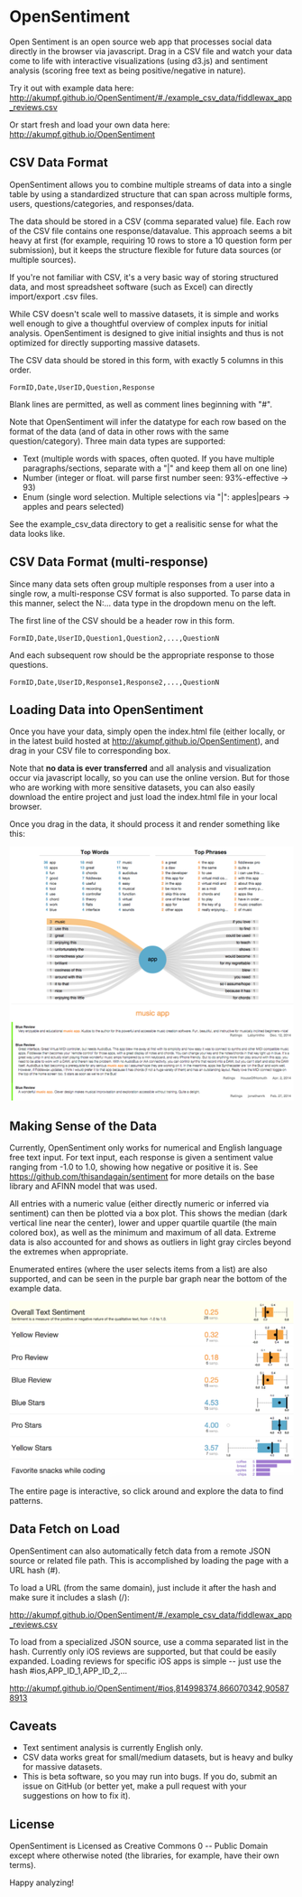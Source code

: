 OpenSentiment
=============

Open Sentiment is an open source web app that processes social data directly in the browser via javascript. Drag in a CSV file and watch your data come to life with interactive visualizations (using d3.js) and sentiment analysis (scoring free text as being positive/negative in nature).

Try it out with example data here: http://akumpf.github.io/OpenSentiment/#./example_csv_data/fiddlewax_app_reviews.csv

Or start fresh and load your own data here: http://akumpf.github.io/OpenSentiment

## CSV Data Format

OpenSentiment allows you to combine multiple streams of data into a single table by using a standardized structure that can span across multiple forms, users, questions/categories, and responses/data. 

The data should be stored in a CSV (comma separated value) file. Each row of the CSV file contains one response/datavalue. This approach seems a bit heavy at first (for example, requiring 10 rows to store a 10 question form per submission), but it keeps the structure flexible for future data sources (or multiple sources). 

If you're not familiar with CSV, it's a very basic way of storing structured data, and most spreadsheet software (such as Excel) can directly import/export .csv files.

While CSV doesn't scale well to massive datasets, it is simple and works well enough to give a thoughtful overview of complex inputs for initial analysis. OpenSentiment is designed to give initial insights and thus is not optimized for directly supporting massive datasets.

The CSV data should be stored in this form, with exactly 5 columns in this order.

```
FormID,Date,UserID,Question,Response
```

Blank lines are permitted, as well as comment lines beginning with "#".

Note that OpenSentiment will infer the datatype for each row based on the format of the data (and of data in other rows with the same question/category). Three main data types are supported:

* Text   (multiple words with spaces, often quoted. If you have multiple paragraphs/sections, separate with a "|" and keep them all on one line)
* Number (integer or float. will parse first number seen: 93%-effective -> 93)
* Enum   (single word selection. Multiple selections via "|": apples|pears -> apples and pears selected)

See the example_csv_data directory to get a realisitic sense for what the data looks like.

## CSV Data Format (multi-response)

Since many data sets often group multiple responses from a user into a single row, a multi-response CSV format is also supported. To parse data in this manner, select the N:... data type in the dropdown menu on the left.

The first line of the CSV should be a header row in this form.

```
FormID,Date,UserID,Question1,Question2,...,QuestionN
```

And each subsequent row should be the appropriate response to those questions.

```
FormID,Date,UserID,Response1,Response2,...,QuestionN
```

## Loading Data into OpenSentiment

Once you have your data, simply open the index.html file (either locally, or in the latest build hosted at http://akumpf.github.io/OpenSentiment), and drag in your CSV file to corresponding box.

Note that **no data is ever transferred** and all analysis and visualization occur via javascript locally, so you can use the online version. But for those who are working with more sensitive datasets, you can also easily download the entire project and just load the index.html file in your local browser.

Once you drag in the data, it should process it and render something like this:

![OpenSentiment Screenshot](/screenshot.png?raw=true "Open Sentiment Screenshot")

## Making Sense of the Data

Currently, OpenSentiment only works for numerical and English language free text input. For text input, each response is given a sentiment value ranging from -1.0 to 1.0, showing how negative or positive it is. See https://github.com/thisandagain/sentiment for more details on the base library and AFINN model that was used.

All entries with a numeric value (either directly numeric or inferred via sentiment) can then be plotted via a box plot. This shows the median (dark vertical line near the center), lower and upper quartile quartile (the main colored box), as well as the minimum and maximum of all data. Extreme data is also accounted for and shows as outliers in light gray circles beyond the extremes when appropriate.

Enumerated entires (where the user selects items from a list) are also supported, and can be seen in the purple bar graph near the bottom of the example data.

![OpenSentiment data view](/screenshot2.png?raw=true "Open Sentiment data view")

The entire page is interactive, so click around and explore the data to find patterns.

## Data Fetch on Load

OpenSentiment can also automatically fetch data from a remote JSON source or related file path. This is accomplished by loading the page with a URL hash (#).

To load a URL (from the same domain), just include it after the hash and make sure it includes a slash (/):

http://akumpf.github.io/OpenSentiment/#./example_csv_data/fiddlewax_app_reviews.csv


To load from a specialized JSON source, use a comma separated list in the hash. Currently only iOS reviews are supported, but that could be easily expanded. Loading reviews for specific iOS apps is simple -- just use the hash #ios,APP_ID_1,APP_ID_2,...

http://akumpf.github.io/OpenSentiment/#ios,814998374,866070342,905878913


## Caveats

* Text sentiment analysis is currently English only.
* CSV data works great for small/medium datasets, but is heavy and bulky for massive datasets.
* This is beta software, so you may run into bugs. If you do, submit an issue on GitHub (or better yet, make a pull request with your suggestions on how to fix it).

## License

OpenSentiment is Licensed as Creative Commons 0 -- Public Domain except where otherwise noted (the libraries, for example, have their own terms). 

Happy analyzing!


